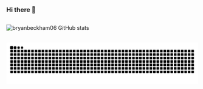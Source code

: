 ### Hi there 👋




##

![bryanbeckham06 GitHub stats](https://github-readme-stats.vercel.app/api?username=vinimanzano&show_icons=true&theme=onedark)

##

<img align="center" alt="snake eating my contributions" src="https://raw.githubusercontent.com/vinimanzano/vinimanzano/output/github-contribution-grid-snake-dark.svg">

